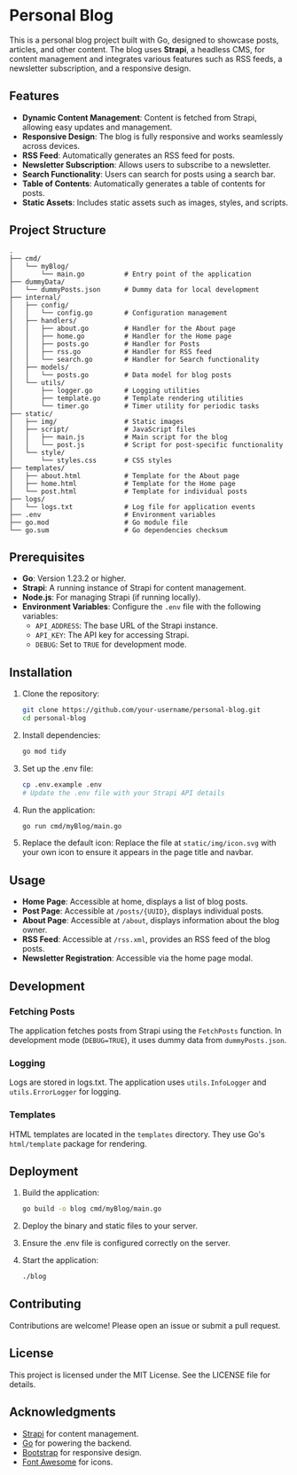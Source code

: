 # Personal Blog

This is a personal blog project built with Go, designed to showcase posts, articles, and other content. The blog uses **Strapi**, a headless CMS, for content management and integrates various features such as RSS feeds, a newsletter subscription, and a responsive design.

## Features

- **Dynamic Content Management**: Content is fetched from Strapi, allowing easy updates and management.
- **Responsive Design**: The blog is fully responsive and works seamlessly across devices.
- **RSS Feed**: Automatically generates an RSS feed for posts.
- **Newsletter Subscription**: Allows users to subscribe to a newsletter.
- **Search Functionality**: Users can search for posts using a search bar.
- **Table of Contents**: Automatically generates a table of contents for posts.
- **Static Assets**: Includes static assets such as images, styles, and scripts.

## Project Structure

```
.
├── cmd/
│   └── myBlog/
│       └── main.go          # Entry point of the application
├── dummyData/
│   └── dummyPosts.json      # Dummy data for local development
├── internal/
│   ├── config/
│   │   └── config.go        # Configuration management
│   ├── handlers/
│   │   ├── about.go         # Handler for the About page
│   │   ├── home.go          # Handler for the Home page
│   │   ├── posts.go         # Handler for Posts
│   │   ├── rss.go           # Handler for RSS feed
│   │   └── search.go        # Handler for Search functionality
│   ├── models/
│   │   └── posts.go         # Data model for blog posts
│   └── utils/
│       ├── logger.go        # Logging utilities
│       ├── template.go      # Template rendering utilities
│       └── timer.go         # Timer utility for periodic tasks
├── static/
│   ├── img/                 # Static images
│   ├── script/              # JavaScript files
│   │   ├── main.js          # Main script for the blog
│   │   └── post.js          # Script for post-specific functionality
│   └── style/
│       └── styles.css       # CSS styles
├── templates/
│   ├── about.html           # Template for the About page
│   ├── home.html            # Template for the Home page
│   └── post.html            # Template for individual posts
├── logs/
│   └── logs.txt             # Log file for application events
├── .env                     # Environment variables
├── go.mod                   # Go module file
└── go.sum                   # Go dependencies checksum
```

## Prerequisites

- **Go**: Version 1.23.2 or higher.
- **Strapi**: A running instance of Strapi for content management.
- **Node.js**: For managing Strapi (if running locally).
- **Environment Variables**: Configure the `.env` file with the following variables:
  - `API_ADDRESS`: The base URL of the Strapi instance.
  - `API_KEY`: The API key for accessing Strapi.
  - `DEBUG`: Set to `TRUE` for development mode.

## Installation

1. Clone the repository:
   ```bash
   git clone https://github.com/your-username/personal-blog.git
   cd personal-blog
   ```

2. Install dependencies:
   ```bash
   go mod tidy
   ```

3. Set up the .env file:
   ```bash
   cp .env.example .env
   # Update the .env file with your Strapi API details
   ```

4. Run the application:
   ```bash
   go run cmd/myBlog/main.go
   ```

5. Replace the default icon:
   Replace the file at `static/img/icon.svg` with your own icon to ensure it appears in the page title and navbar.

## Usage

- **Home Page**: Accessible at home, displays a list of blog posts.
- **Post Page**: Accessible at `/posts/{UUID}`, displays individual posts.
- **About Page**: Accessible at `/about`, displays information about the blog owner.
- **RSS Feed**: Accessible at `/rss.xml`, provides an RSS feed of the blog posts.
- **Newsletter Registration**: Accessible via the home page modal.

## Development

### Fetching Posts
The application fetches posts from Strapi using the `FetchPosts` function. In development mode (`DEBUG=TRUE`), it uses dummy data from `dummyPosts.json`.

### Logging
Logs are stored in logs.txt. The application uses `utils.InfoLogger` and `utils.ErrorLogger` for logging.

### Templates
HTML templates are located in the `templates` directory. They use Go's `html/template` package for rendering.

## Deployment

1. Build the application:
   ```bash
   go build -o blog cmd/myBlog/main.go
   ```

2. Deploy the binary and static files to your server.

3. Ensure the .env file is configured correctly on the server.

4. Start the application:
   ```bash
   ./blog
   ```

## Contributing

Contributions are welcome! Please open an issue or submit a pull request.

## License

This project is licensed under the MIT License. See the LICENSE file for details.

## Acknowledgments

- [Strapi](https://strapi.io/) for content management.
- [Go](https://golang.org/) for powering the backend.
- [Bootstrap](https://getbootstrap.com/) for responsive design.
- [Font Awesome](https://fontawesome.com/) for icons.
